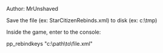 Author: MrUnshaved

Save the file (ex: StarCitizenRebinds.xml) to disk (ex: c:\tmp)

Inside the game, enter to the console: 

pp_rebindkeys "c:\path\to\file.xml"
